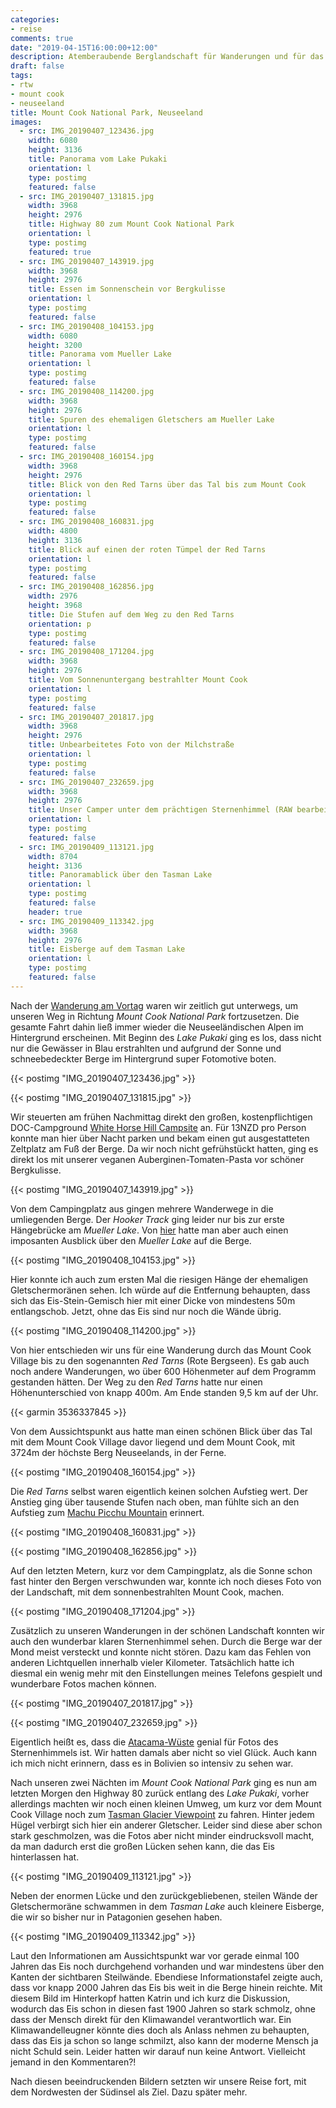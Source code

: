 ```yaml
---
categories:
- reise
comments: true
date: "2019-04-15T16:00:00+12:00"
description: Atemberaubende Berglandschaft für Wanderungen und für das Beobachten des Sternenhimmels
draft: false
tags:
- rtw
- mount cook
- neuseeland
title: Mount Cook National Park, Neuseeland
images:
  - src: IMG_20190407_123436.jpg
    width: 6080
    height: 3136
    title: Panorama vom Lake Pukaki
    orientation: l
    type: postimg
    featured: false
  - src: IMG_20190407_131815.jpg
    width: 3968
    height: 2976
    title: Highway 80 zum Mount Cook National Park
    orientation: l
    type: postimg
    featured: true
  - src: IMG_20190407_143919.jpg
    width: 3968
    height: 2976
    title: Essen im Sonnenschein vor Bergkulisse
    orientation: l
    type: postimg
    featured: false
  - src: IMG_20190408_104153.jpg
    width: 6080
    height: 3200
    title: Panorama vom Mueller Lake
    orientation: l
    type: postimg
    featured: false
  - src: IMG_20190408_114200.jpg
    width: 3968
    height: 2976
    title: Spuren des ehemaligen Gletschers am Mueller Lake
    orientation: l
    type: postimg
    featured: false
  - src: IMG_20190408_160154.jpg
    width: 3968
    height: 2976
    title: Blick von den Red Tarns über das Tal bis zum Mount Cook
    orientation: l
    type: postimg
    featured: false
  - src: IMG_20190408_160831.jpg
    width: 4800
    height: 3136
    title: Blick auf einen der roten Tümpel der Red Tarns
    orientation: l
    type: postimg
    featured: false
  - src: IMG_20190408_162856.jpg
    width: 2976
    height: 3968
    title: Die Stufen auf dem Weg zu den Red Tarns
    orientation: p
    type: postimg
    featured: false
  - src: IMG_20190408_171204.jpg
    width: 3968
    height: 2976
    title: Vom Sonnenuntergang bestrahlter Mount Cook
    orientation: l
    type: postimg
    featured: false
  - src: IMG_20190407_201817.jpg
    width: 3968
    height: 2976
    title: Unbearbeitetes Foto von der Milchstraße
    orientation: l
    type: postimg
    featured: false
  - src: IMG_20190407_232659.jpg
    width: 3968
    height: 2976
    title: Unser Camper unter dem prächtigen Sternenhimmel (RAW bearbeitet mit Affinity Photo)
    orientation: l
    type: postimg
    featured: false
  - src: IMG_20190409_113121.jpg
    width: 8704
    height: 3136
    title: Panoramablick über den Tasman Lake
    orientation: l
    type: postimg
    featured: false
    header: true
  - src: IMG_20190409_113342.jpg
    width: 3968
    height: 2976
    title: Eisberge auf dem Tasman Lake
    orientation: l
    type: postimg
    featured: false
---
```


Nach der [Wanderung am Vortag](/post/rtw-wanaka-neuseeland/) waren wir zeitlich gut unterwegs, um unseren Weg in Richtung _Mount Cook National Park_ fortzusetzen. Die gesamte Fahrt dahin ließ immer wieder die Neuseeländischen Alpen im Hintergrund erscheinen. Mit Beginn des _Lake Pukaki_ ging es los, dass nicht nur die Gewässer in Blau erstrahlten und aufgrund der Sonne und schneebedeckter Berge im Hintergrund super Fotomotive boten.

{{< postimg "IMG_20190407_123436.jpg" >}}

{{< postimg "IMG_20190407_131815.jpg" >}}

Wir steuerten am frühen Nachmittag direkt den großen, kostenpflichtigen DOC-Campground [White Horse Hill Campsite](https://goo.gl/maps/VYwg8TN4bTo) an. Für 13NZD pro Person konnte man hier über Nacht parken und bekam einen gut ausgestatteten Zeltplatz am Fuß der Berge. Da wir noch nicht gefrühstückt hatten, ging es direkt los mit unserer veganen Auberginen-Tomaten-Pasta vor schöner Bergkulisse.

{{< postimg "IMG_20190407_143919.jpg" >}}

Von dem Campingplatz aus gingen mehrere Wanderwege in die umliegenden Berge. Der _Hooker Track_ ging leider nur bis zur erste Hängebrücke am _Mueller Lake_. Von [hier](https://goo.gl/maps/UptKcHeDPu82) hatte man aber auch einen imposanten Ausblick über den _Mueller Lake_ auf die Berge. 

{{< postimg "IMG_20190408_104153.jpg" >}}

Hier konnte ich auch zum ersten Mal die riesigen Hänge der ehemaligen Gletschermoränen sehen. Ich würde auf die Entfernung behaupten, dass sich das Eis-Stein-Gemisch hier mit einer Dicke von mindestens 50m entlangschob. Jetzt, ohne das Eis sind nur noch die Wände übrig.

{{< postimg "IMG_20190408_114200.jpg" >}}

Von hier entschieden wir uns für eine Wanderung durch das Mount Cook Village bis zu den sogenannten _Red Tarns_ (Rote Bergseen). Es gab auch noch andere Wanderungen, wo über 600 Höhenmeter auf dem Programm gestanden hätten. Der Weg zu den _Red Tarns_ hatte nur einen Höhenunterschied von knapp 400m. Am Ende standen 9,5 km auf der Uhr.

{{< garmin 3536337845 >}}

Von dem Aussichtspunkt aus hatte man einen schönen Blick über das Tal mit dem Mount Cook Village davor liegend und dem Mount Cook, mit 3724m der höchste Berg Neuseelands, in der Ferne.

{{< postimg "IMG_20190408_160154.jpg" >}}

Die _Red Tarns_ selbst waren eigentlich keinen solchen Aufstieg wert. Der Anstieg ging über tausende Stufen nach oben, man fühlte sich an den Aufstieg zum [Machu Picchu Mountain](/post/rtw-machu-picchu/) erinnert.

{{< postimg "IMG_20190408_160831.jpg" >}}

{{< postimg "IMG_20190408_162856.jpg" >}}

Auf den letzten Metern, kurz vor dem Campingplatz, als die Sonne schon fast hinter den Bergen verschwunden war, konnte ich noch dieses Foto von der Landschaft, mit dem sonnenbestrahlten Mount Cook, machen.

{{< postimg "IMG_20190408_171204.jpg" >}}

Zusätzlich zu unseren Wanderungen in der schönen Landschaft konnten wir auch den wunderbar klaren Sternenhimmel sehen. Durch die Berge war der Mond meist versteckt und konnte nicht stören. Dazu kam das Fehlen von anderen Lichtquellen innerhalb vieler Kilometer. Tatsächlich hatte ich diesmal ein wenig mehr mit den Einstellungen meines Telefons gespielt und wunderbare Fotos machen können.

{{< postimg "IMG_20190407_201817.jpg" >}}

{{< postimg "IMG_20190407_232659.jpg" >}}

Eigentlich heißt es, dass die [Atacama-Wüste](/post/rtw-san-pedro-de-atacama/) genial für Fotos des Sternenhimmels ist. Wir hatten damals aber nicht so viel Glück. Auch kann ich mich nicht erinnern, dass es in Bolivien so intensiv zu sehen war.

Nach unseren zwei Nächten im _Mount Cook National Park_ ging es nun am letzten Morgen den Highway 80 zurück entlang des _Lake Pukaki_, vorher allerdings machten wir noch einen kleinen Umweg, um kurz vor dem Mount Cook Village noch zum [Tasman Glacier Viewpoint](https://goo.gl/maps/ZzTdFZQdVYC2) zu fahren. Hinter jedem Hügel verbirgt sich hier ein anderer Gletscher. Leider sind diese aber schon stark geschmolzen, was die Fotos aber nicht minder eindrucksvoll macht, da man dadurch erst die großen Lücken sehen kann, die das Eis hinterlassen hat. 

{{< postimg "IMG_20190409_113121.jpg" >}}

Neben der enormen Lücke und den zurückgebliebenen, steilen Wände der Gletschermoräne schwammen in dem _Tasman Lake_ auch kleinere Eisberge, die wir so bisher nur in Patagonien gesehen haben.

{{< postimg "IMG_20190409_113342.jpg" >}}

Laut den Informationen am Aussichtspunkt war vor gerade einmal 100 Jahren das Eis noch durchgehend vorhanden und war mindestens über den Kanten der sichtbaren Steilwände. Ebendiese Informationstafel zeigte auch, dass vor knapp 2000 Jahren das Eis bis weit in die Berge hinein reichte. Mit diesem Bild im Hinterkopf hatten Katrin und ich kurz die Diskussion, wodurch das Eis schon in diesen fast 1900 Jahren so stark schmolz, ohne dass der Mensch direkt für den Klimawandel verantwortlich war. Ein Klimawandelleugner könnte dies doch als Anlass nehmen zu behaupten, dass das Eis ja schon so lange schmilzt, also kann der moderne Mensch ja nicht Schuld sein. Leider hatten wir darauf nun keine Antwort. Vielleicht jemand in den Kommentaren?!

Nach diesen beeindruckenden Bildern setzten wir unsere Reise fort, mit dem Nordwesten der Südinsel als Ziel. Dazu später mehr.